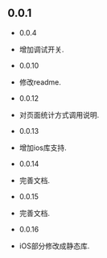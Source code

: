 ## 0.0.1

* 0.0.4
* 增加调试开关.

* 0.0.10
* 修改readme.

* 0.0.12
* 对页面统计方式调用说明.

* 0.0.13
* 增加ios库支持.

* 0.0.14
* 完善文档.

* 0.0.15
* 完善文档.

* 0.0.16
* iOS部分修改成静态库.